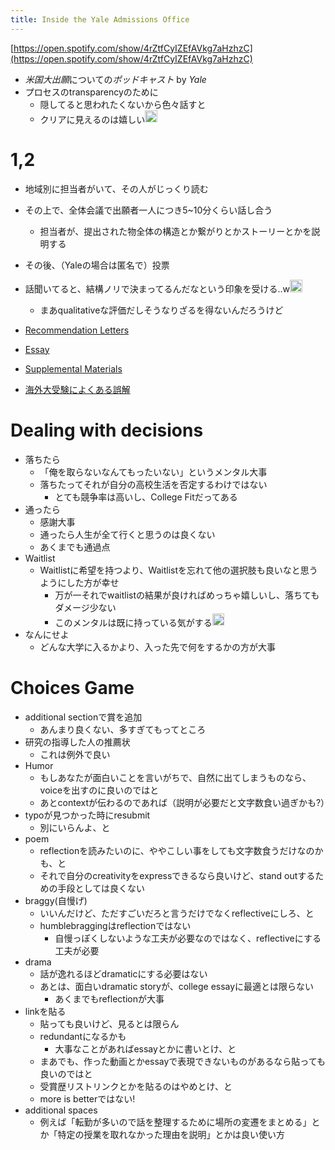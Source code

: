 ```yaml
---
title: Inside the Yale Admissions Office
---
```


[https://open.spotify.com/show/4rZtfCyIZEfAVkg7aHzhzC](https://open.spotify.com/show/4rZtfCyIZEfAVkg7aHzhzC)

* *米国大出願*についての*ポッドキャスト* by *Yale*
* プロセスのtransparencyのために
  * 隠してると思われたくないから色々話すと
  * クリアに見えるのは嬉しい<img src='https://scrapbox.io/api/pages/blu3mo-public/blu3mo/icon' alt='blu3mo.icon' height="19.5"/>

# 1,2

* 地域別に担当者がいて、その人がじっくり読む

* その上で、全体会議で出願者一人につき5~10分くらい話し合う
  
  * 担当者が、提出された物全体の構造とか繋がりとかストーリーとかを説明する
* その後、（Yaleの場合は匿名で）投票

* 話聞いてると、結構ノリで決まってるんだなという印象を受ける..w<img src='https://scrapbox.io/api/pages/blu3mo-public/blu3mo/icon' alt='blu3mo.icon' height="19.5"/>
  
  * まあqualitativeな評価だしそうなりざるを得ないんだろうけど
* [Recommendation Letters](Recommendation%20Letters.md)

* [Essay](Essay.md)

* [Supplemental Materials](Supplemental%20Materials.md)

* [海外大受験によくある誤解](%E6%B5%B7%E5%A4%96%E5%A4%A7%E5%8F%97%E9%A8%93%E3%81%AB%E3%82%88%E3%81%8F%E3%81%82%E3%82%8B%E8%AA%A4%E8%A7%A3.md)

# Dealing with decisions

* 落ちたら
  * 「俺を取らないなんてもったいない」というメンタル大事
  * 落ちたってそれが自分の高校生活を否定するわけではない
    * とても競争率は高いし、College Fitだってある
* 通ったら
  * 感謝大事
  * 通ったら人生が全て行くと思うのは良くない
  * あくまでも通過点
* Waitlist
  * Waitlistに希望を持つより、Waitlistを忘れて他の選択肢も良いなと思うようにした方が幸せ
    * 万が一それでwaitlistの結果が良ければめっちゃ嬉しいし、落ちてもダメージ少ない
    * このメンタルは既に持っている気がする<img src='https://scrapbox.io/api/pages/blu3mo-public/blu3mo/icon' alt='blu3mo.icon' height="19.5"/>
* なんにせよ
  * どんな大学に入るかより、入った先で何をするかの方が大事

# Choices Game

* additional sectionで賞を追加
  * あんまり良くない、多すぎてもってところ
* 研究の指導した人の推薦状
  * これは例外で良い
* Humor
  * もしあなたが面白いことを言いがちで、自然に出てしまうものなら、voiceを出すのに良いのではと
  * あとcontextが伝わるのであれば（説明が必要だと文字数食い過ぎかも?）
* typoが見つかった時にresubmit
  * 別にいらんよ、と
* poem
  * reflectionを読みたいのに、ややこしい事をしても文字数食うだけなのかも、と
  * それで自分のcreativityをexpressできるなら良いけど、stand outするための手段としては良くない
* braggy(自慢げ)
  * いいんだけど、ただすごいだろと言うだけでなくreflectiveにしろ、と
  * humblebraggingはreflectionではない
    * 自慢っぽくしないような工夫が必要なのではなく、reflectiveにする工夫が必要
* drama
  * 話が逸れるほどdramaticにする必要はない
  * あとは、面白いdramatic storyが、college essayに最適とは限らない
    * あくまでもreflectionが大事
* linkを貼る
  * 貼っても良いけど、見るとは限らん
  * redundantになるかも
    * 大事なことがあればessayとかに書いとけ、と
  * まあでも、作った動画とかessayで表現できないものがあるなら貼っても良いのではと
  * 受賞歴リストリンクとかを貼るのはやめとけ、と
  * more is betterではない!
* additional spaces
  * 例えば「転勤が多いので話を整理するために場所の変遷をまとめる」とか「特定の授業を取れなかった理由を説明」とかは良い使い方

